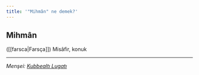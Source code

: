 ```yaml
---
title: '"Mihmân" ne demek?'
---
```


## Mihmân
([[farsca|Farsça]]) Misâfir, konuk

---
*Menşei: [Kubbealtı Lugatı](https://www.lugatim.com/s/Mihmân)*